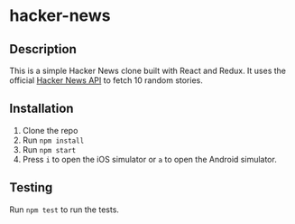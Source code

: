 # hacker-news

## Description

This is a simple Hacker News clone built with React and Redux. It uses the official [Hacker News API](https://github.com/HackerNews/API) to fetch 10 random stories.

## Installation

1. Clone the repo
2. Run `npm install`
3. Run `npm start`
4. Press `i` to open the iOS simulator or `a` to open the Android simulator.

## Testing

Run `npm test` to run the tests.
